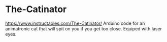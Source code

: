 # The-Catinator
https://www.instructables.com/The-Catinator/
Arduino code for an animatronic cat that will spit on you if you get too close. Equiped with laser eyes.
